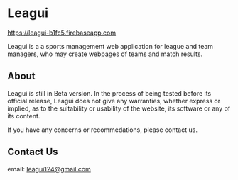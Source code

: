 # Leagui
https://leagui-b1fc5.firebaseapp.com

Leagui is a a sports management web application for league and team managers, who may create webpages of teams and match results.

## About
Leagui is still in Beta version. In the process of being tested before its official release, Leagui does not give any warranties, whether express or implied, as to the suitability or usability of the website, its software or any of its content.

If you have any concerns or recommedations, please contact us.

## Contact Us
email: leagui124@gmail.com
